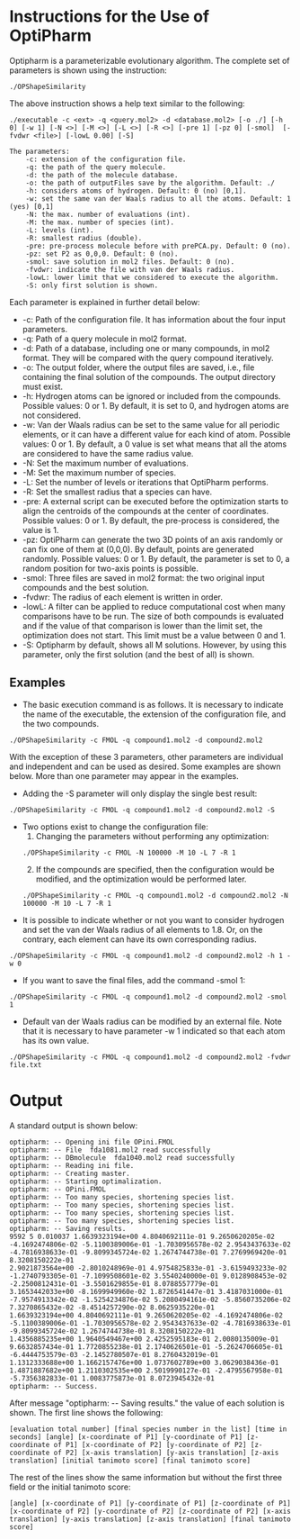 # Instructions for the Use of OptiPharm

Optipharm is a parameterizable evolutionary algorithm. The complete set of parameters is shown using the instruction:
```
./OPShapeSimilarity
```
The above instruction shows a help text similar to the following:
```
./executable -c <ext> -q <query.mol2> -d <database.mol2> [-o ./] [-h 0] [-w 1] [-N <>] [-M <>] [-L <>] [-R <>] [-pre 1] [-pz 0] [-smol]  [-fvdwr <file>] [-lowL 0.00] [-S]

The parameters:
    -c: extension of the configuration file.
    -q: the path of the query molecule.
    -d: the path of the molecule database.
    -o: the path of outputFiles save by the algorithm. Default: ./
    -h: considers atoms of hydrogen. Default: 0 (no) [0,1].
    -w: set the same van der Waals radius to all the atoms. Default: 1 (yes) [0,1]
    -N: the max. number of evaluations (int).
    -M: the max. number of species (int).
    -L: levels (int).
    -R: smallest radius (double).
    -pre: pre-process molecule before with prePCA.py. Default: 0 (no).
    -pz: set P2 as 0,0,0. Default: 0 (no).
    -smol: save solution in mol2 files. Default: 0 (no).
    -fvdwr: indicate the file with van der Waals radius.
    -lowL: lower limit that we considered to execute the algorithm.
    -S: only first solution is shown.
```
Each parameter is explained in further detail below:

- -c: Path of the configuration file. It has information about the four input parameters.
- -q: Path of a query molecule in mol2 format.
- -d: Path of a database, including one or many compounds, in mol2 format. They will be compared with the query compound iteratively.
- -o: The output folder, where the output files are saved, i.e., file containing the final solution of the compounds. The output directory must exist. 
- -h: Hydrogen atoms can be ignored or included from the compounds. Possible values: 0 or 1. By default, it is set to 0, and hydrogen atoms are not considered.
- -w: Van der Waals radius can be set to the same value for all periodic elements, or it can have a different value for each kind of atom. Possible values: 0 or 1. By default, a 0 value is set what means that all the atoms are considered to have the same radius value.
- -N: Set the maximum number of evaluations.
- -M: Set the maximum number of species.
- -L: Set the number of levels or iterations that OptiPharm performs.
- -R: Set the smallest radius that a species can have.
- -pre: A external script can be executed before the optimization starts to align the centroids of the compounds at the center of coordinates. Possible values: 0 or 1. By default, the pre-process is considered, the value is 1.
- -pz: OptiPharm can generate the two 3D points of an axis randomly or can fix one of them at (0,0,0). By default, points are generated randomly. Possible values: 0 or 1. By default, the parameter is set to 0, a random position for two-axis points is possible.
- -smol: Three files are saved in mol2 format: the two original input compounds and the best solution.
- -fvdwr: The radius of each element is written in order.
- -lowL: A filter can be applied to reduce computational cost when many comparisons have to be run. The size of both compounds is evaluated and if the value of that comparison is lower than the limit set, the optimization does not start. This limit must be a value between 0 and 1.
- -S: Optipharm by default, shows all M solutions. However, by using this parameter, only the first solution (and the best of all) is shown.

## Examples

- The basic execution command is as follows. It is necessary to indicate the name of the executable, the extension of the configuration file, and the two compounds.

```
./OPShapeSimilarity -c FMOL -q compound1.mol2 -d compound2.mol2
```
With the exception of these 3 parameters, other parameters are individual and independent and can be used as desired. Some examples are shown below. More than one parameter may appear in the examples.


- Adding the -S parameter will only display the single best result:
```
./OPShapeSimilarity -c FMOL -q compound1.mol2 -d compound2.mol2 -S
```

- Two options exist to change the configuration file:
    1. Changing the parameters without performing any optimization:
    ```
    ./OPShapeSimilarity -c FMOL -N 100000 -M 10 -L 7 -R 1
    ```
    2. If the compounds are specified, then the configuration would be modified, and the optimization would be performed later.
    ```
    ./OPShapeSimilarity -c FMOL -q compound1.mol2 -d compound2.mol2 -N 100000 -M 10 -L 7 -R 1
    ```
- It is possible to indicate whether or not you want to consider hydrogen and set the van der Waals radius of all elements to 1.8. Or, on the contrary, each element can have its own corresponding radius.
```
./OPShapeSimilarity -c FMOL -q compound1.mol2 -d compound2.mol2 -h 1 -w 0
```
- If you want to save the final files, add the command -smol 1:
```
./OPShapeSimilarity -c FMOL -q compound1.mol2 -d compound2.mol2 -smol 1
```

- Default van der Waals radius can be modified by an external file. Note that it is necessary to have parameter -w 1 indicated so that each atom has its own value.
```
./OPShapeSimilarity -c FMOL -q compound1.mol2 -d compound2.mol2 -fvdwr file.txt
```

# Output
A standard output is shown below:

```
optipharm: -- Opening ini file OPini.FMOL
optipharm: -- File  fda1081.mol2 read successfully
optipharm: -- DBmolecule  fda1040.mol2 read successfully
optipharm: -- Reading ini file.
optipharm: -- Creating master.
optipharm: -- Starting optimalization.
optipharm: -- OPini.FMOL
optipharm: -- Too many species, shortening species list.
optipharm: -- Too many species, shortening species list.
optipharm: -- Too many species, shortening species list.
optipharm: -- Too many species, shortening species list.
optipharm: -- Saving results.
9592 5 0.010037 1.6639323194e+00 4.8040692111e-01 9.2650620205e-02 -4.1692474806e-02 -5.1100389006e-01 -1.7030956578e-02 2.9543437633e-02 -4.7816938633e-01 -9.8099345724e-02 1.2674744738e-01 7.2769969420e-01 8.3208150222e-01
2.9021873564e+00 -2.8010248969e-01 4.9754825833e-01 -3.6159493233e-02 -1.2740793305e-01 -7.1099508601e-02 3.5540240000e-01 9.0128908453e-02 -2.2500812431e-01 -3.5501629855e-01 8.0788557779e-01
3.1653442033e+00 -8.1699949960e-02 1.8726541447e-01 3.4187031000e-01 -7.9574913342e-02 -1.5254234876e-02 5.2080494161e-02 -5.8560735206e-02 7.3270865432e-02 -8.4514257290e-02 8.0625935220e-01
1.6639323194e+00 4.8040692111e-01 9.2650620205e-02 -4.1692474806e-02 -5.1100389006e-01 -1.7030956578e-02 2.9543437633e-02 -4.7816938633e-01 -9.8099345724e-02 1.2674744738e-01 8.3208150222e-01
1.4356885235e+00 1.9640549467e+00 2.4252595183e-01 2.0080135009e-01 9.6632857434e-01 1.7720855238e-01 2.1740626501e-01 -5.2624706605e-01 -6.4444753579e-03 -2.1452780507e-01 8.2760432019e-01
1.1312333688e+00 1.1662157476e+00 1.0737602789e+00 3.0629038436e-01 1.4871887682e+00 1.2110302535e+00 2.5019990127e-01 -2.4795567958e-01 -5.7356382833e-01 1.0083775873e-01 8.0723945432e-01
optipharm: -- Success.
```
After message "optipharm: -- Saving results." the value of each solution is shown. The first line shows the following:
```
[evaluation total number] [final species number in the list] [time in seconds] [angle] [x-coordinate of P1] [y-coordinate of P1] [z-coordinate of P1] [x-coordinate of P2] [y-coordinate of P2] [z-coordinate of P2] [x-axis translation] [y-axis translation] [z-axis translation] [initial tanimoto score] [final tanimoto score]
```
The rest of the lines show the same information but without the first three field or the initial tanimoto score:
```
[angle] [x-coordinate of P1] [y-coordinate of P1] [z-coordinate of P1] [x-coordinate of P2] [y-coordinate of P2] [z-coordinate of P2] [x-axis translation] [y-axis translation] [z-axis translation] [final tanimoto score]
```
